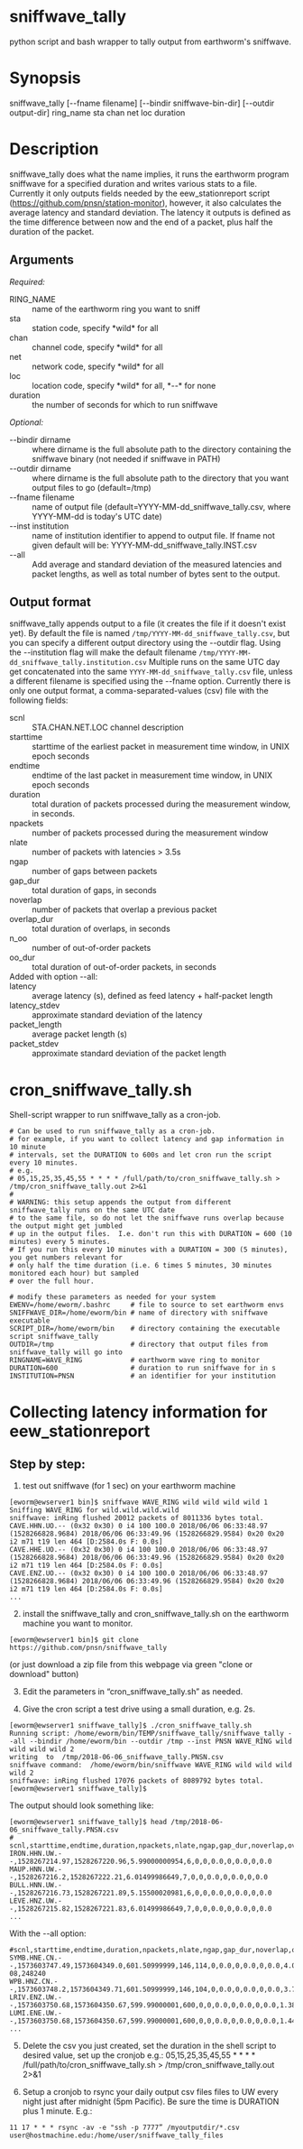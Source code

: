 # sniffwave_tally
python script and bash wrapper to tally output from earthworm's sniffwave.

# Synopsis
 sniffwave_tally [--fname filename] [--bindir sniffwave-bin-dir] [--outdir output-dir]
ring_name sta chan net loc duration

# Description
sniffwave_tally does what the name implies, it runs the earthworm program sniffwave for a 
specified duration and writes various stats to a file. Currently it only outputs fields 
needed by the eew_stationreport script (https://github.com/pnsn/station-monitor), however, 
it also calculates the average latency and standard deviation.  The latency it outputs 
is defined as the time difference between now and the end of a packet, plus half the 
duration of the packet.

## Arguments
*Required:* 
<dl>
<dt>RING_NAME</dt>
<dd>name of the earthworm ring you want to sniff</dd>
<dt>sta</dt>
<dd>station code, specify *wild* for all</dd>
<dt>chan</dt>
<dd>channel code, specify *wild* for all</dd>
<dt>net</dt>
<dd>network code, specify *wild* for all</dd>
<dt>loc</dt>
<dd>location code, specify *wild* for all, *--* for none</dd>
<dt>duration</dt>
<dd>the number of seconds for which to run sniffwave</dd>
</dl>

*Optional:*
<dl>
<dt>--bindir dirname</dt>
<dd>where dirname is the full absolute path to the directory containing 
the sniffwave binary (not needed if sniffwave in PATH)</dd>
<dt>--outdir dirname</dt>
<dd>where dirname is the full absolute path to the directory that 
you want output files to go (default=/tmp)</dd>
<dt>--fname filename</dt>
<dd>name of output file (default=YYYY-MM-dd_sniffwave_tally.csv, 
where YYYY-MM-dd is today's UTC date)</dd>
<dt>--inst institution</dt>
<dd>name of institution identifier to append to output file.
 If fname not given default will be: YYYY-MM-dd_sniffwave_tally.INST.csv </dd>
<dt>--all</dt>
<dd>Add average and standard deviation of the measured latencies and packet lengths, as well as total number of bytes sent to the output.</dd>
</dl>

## Output format
sniffwave_tally appends output to a file (it creates the file if it doesn't exist yet). 
By default the file is named `/tmp/YYYY-MM-dd_sniffwave_tally.csv`, but you can specify a 
different output directory using the --outdir flag. Using the --institution flag will make
the default filename `/tmp/YYYY-MM-dd_sniffwave_tally.institution.csv` Multiple runs on 
the same UTC day get concatenated into the same `YYYY-MM-dd_sniffwave_tally.csv` file, 
unless a different filename is specified using the --fname option. Currently there is 
only one output format, a comma-separated-values (csv) file with the following fields:
<dl>
<dt>scnl</dt>
<dd>STA.CHAN.NET.LOC channel description</dd>
<dt>starttime</dt>
<dd>starttime of the earliest packet in measurement time window, in UNIX epoch seconds</dd>
<dt>endtime</dt>
<dd>endtime of the last packet in measurement time window, in UNIX epoch seconds</dd>
<dt>duration</dt>
<dd>total duration of packets processed during the measurement window, in seconds.</dd>
<dt>npackets</dt>
<dd>number of packets processed during the measurement window</dd>
<dt>nlate</dt>
<dd>number of packets with latencies > 3.5s</dd>
<dt>ngap</dt>
<dd>number of gaps between packets</dd>
<dt>gap_dur</dt>
<dd>total duration of gaps, in seconds<dd>
<dt>noverlap</dt>
<dd>number of packets that overlap a previous packet</dd>
<dt>overlap_dur</dt>
<dd>total duration of overlaps, in seconds</dd>
<dt>n_oo</dt>
<dd>number of out-of-order packets</dd>
<dt>oo_dur</dt>
<dd>total duration of out-of-order packets, in seconds</dd>
<dt>Added with option --all:</dt>
<dt>latency</dt>
<dd>average latency (s), defined as feed latency + half-packet length</dd>
<dt>latency_stdev</dt>
<dd>approximate standard deviation of the latency</dd>
<dt>packet_length</dt>
<dd>average packet length (s)</dd>
<dt>packet_stdev</dt>
<dd>approximate standard deviation of the packet length</dd>
</dl>

# cron_sniffwave_tally.sh
Shell-script wrapper to run sniffwave_tally as a cron-job.

```
# Can be used to run sniffwave_tally as a cron-job.
# for example, if you want to collect latency and gap information in 10 minute
# intervals, set the DURATION to 600s and let cron run the script every 10 minutes.
# e.g.
# 05,15,25,35,45,55 * * * * /full/path/to/cron_sniffwave_tally.sh > /tmp/cron_sniffwave_tally.out 2>&1
#
# WARNING: this setup appends the output from different sniffwave_tally runs on the same UTC date 
# to the same file, so do not let the sniffwave runs overlap because the output might get jumbled 
# up in the output files.  I.e. don't run this with DURATION = 600 (10 minutes) every 5 minutes.
# If you run this every 10 minutes with a DURATION = 300 (5 minutes), you get numbers relevant for
# only half the time duration (i.e. 6 times 5 minutes, 30 minutes monitored each hour) but sampled 
# over the full hour.

# modify these parameters as needed for your system
EWENV=/home/eworm/.bashrc     # file to source to set earthworm envs
SNIFFWAVE_DIR=/home/eworm/bin # name of directory with sniffwave executable
SCRIPT_DIR=/home/eworm/bin    # directory containing the executable script sniffwave_tally
OUTDIR=/tmp                   # directory that output files from sniffwave_tally will go into
RINGNAME=WAVE_RING            # earthworm wave ring to monitor
DURATION=600                  # duration to run sniffwave for in s
INSTITUTION=PNSN              # an identifier for your institution
```
# Collecting latency information for eew_stationreport

## Step by step:
1. test out sniffwave (for 1 sec) on your earthworm machine
```
[eworm@ewserver1 bin]$ sniffwave WAVE_RING wild wild wild wild 1
Sniffing WAVE_RING for wild.wild.wild.wild
sniffwave: inRing flushed 20012 packets of 8011336 bytes total.
CAVE.HHN.UO.-- (0x32 0x30) 0 i4 100 100.0 2018/06/06 06:33:48.97 (1528266828.9684) 2018/06/06 06:33:49.96 (1528266829.9584) 0x20 0x20 i2 m71 t19 len 464 [D:2584.0s F: 0.0s]
CAVE.HHE.UO.-- (0x32 0x30) 0 i4 100 100.0 2018/06/06 06:33:48.97 (1528266828.9684) 2018/06/06 06:33:49.96 (1528266829.9584) 0x20 0x20 i2 m71 t19 len 464 [D:2584.0s F: 0.0s]
CAVE.ENZ.UO.-- (0x32 0x30) 0 i4 100 100.0 2018/06/06 06:33:48.97 (1528266828.9684) 2018/06/06 06:33:49.96 (1528266829.9584) 0x20 0x20 i2 m71 t19 len 464 [D:2584.0s F: 0.0s]
...
```

2. install the sniffwave_tally and cron_sniffwave_tally.sh on the earthworm machine you want to monitor.
```
[eworm@ewserver1 bin]$ git clone https://github.com/pnsn/sniffwave_tally         
```
(or just download a zip file from this webpage via green "clone or download" button)

3. Edit the parameters in “cron_sniffwave_tally.sh” as needed.

4. Give the cron script a test drive using a small duration, e.g. 2s.
```
[eworm@ewserver1 sniffwave_tally]$ ./cron_sniffwave_tally.sh 
Running script: /home/eworm/bin/TEMP/sniffwave_tally/sniffwave_tally --all --bindir /home/eworm/bin --outdir /tmp --inst PNSN WAVE_RING wild wild wild wild 2
writing  to  /tmp/2018-06-06_sniffwave_tally.PNSN.csv
sniffwave command:  /home/eworm/bin/sniffwave WAVE_RING wild wild wild wild 2
sniffwave: inRing flushed 17076 packets of 8089792 bytes total.
[eworm@ewserver1 sniffwave_tally]$ 
```
The output should look something like:
```
[eworm@ewserver1 sniffwave_tally]$ head /tmp/2018-06-06_sniffwave_tally.PNSN.csv
# scnl,starttime,endtime,duration,npackets,nlate,ngap,gap_dur,noverlap,overlap_dur,n_oo,oo_dur
IRON.HHN.UW.--,1528267214.97,1528267220.96,5.99000000954,6,0,0,0.0,0,0.0,0,0.0
MAUP.HNN.UW.--,1528267216.2,1528267222.21,6.01499986649,7,0,0,0.0,0,0.0,0,0.0
BULL.HNN.UW.--,1528267216.73,1528267221.89,5.15500020981,6,0,0,0.0,0,0.0,0,0.0
LEVE.HNZ.UW.--,1528267215.82,1528267221.83,6.01499986649,7,0,0,0.0,0,0.0,0,0.0
...
```
With the --all option:
```
#scnl,starttime,endtime,duration,npackets,nlate,ngap,gap_dur,noverlap,overlap_dur,n_oo,oo_dur,latency,latency_stdev,packet_length,packet_stdev,bytes
SYMB.HNE.CN.--,1573603747.49,1573604349.0,601.50999999,146,114,0,0.0,0,0.0,0,0.0,4.09815068555,1.42174442454,4.11000000124,8.42936970218e-08,248240
WPB.HNZ.CN.--,1573603748.2,1573604349.71,601.50999999,146,104,0,0.0,0,0.0,0,0.0,3.75842465734,0.372774567952,4.10999999961,0.0,248240
LRIV.ENZ.UW.--,1573603750.68,1573604350.67,599.99000001,600,0,0,0.0,0,0.0,0,0.0,1.3828333381,0.0806348077585,0.990000009537,0.0,277936
LUMI.ENE.UW.--,1573603750.68,1573604350.67,599.99000001,600,0,0,0.0,0,0.0,0,0.0,1.44316667144,0.0852250289267,0.990000009537,0.0,277936
...
```
5. Delete the csv you just created, set the duration in the shell script to desired value, set up the cronjob e.g.:
05,15,25,35,45,55 * * * * /full/path/to/cron_sniffwave_tally.sh > /tmp/cron_sniffwave_tally.out 2>&1

6. Setup a cronjob to rsync your daily output csv files files to UW every night just after midnight (5pm Pacific).  Be sure the time is DURATION plus 1 minute.  E.g.:
```
11 17 * * * rsync -av -e "ssh -p 7777” /myoutputdir/*.csv user@hostmachine.edu:/home/user/sniffwave_tally_files
```

